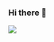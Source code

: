 ### Hi there 👋

<p align="left">
  <img src ="https://github-readme-streak-stats.herokuapp.com?user=AlexGavrilov939&theme=darcula&hide_border=true&background=FFFFFF00">
</p>

<!-- ![](https://leetcard.jacoblin.cool/alexgavrilov939?border=0&radius=20) -->
